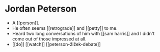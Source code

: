 # Jordan Peterson

- A [[person]].
- He often seems [[retrograde]] and [[petty]] to me.
- Heard two long conversations of him with [[sam harris]] and I didn't come out of those impressed at all.
- [[do]] [[watch]] [[peterson-žižek-debate]]


